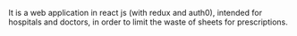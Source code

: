 It is a web application in react js (with redux and auth0), intended for hospitals and doctors, in order to limit the waste of sheets for prescriptions. 
